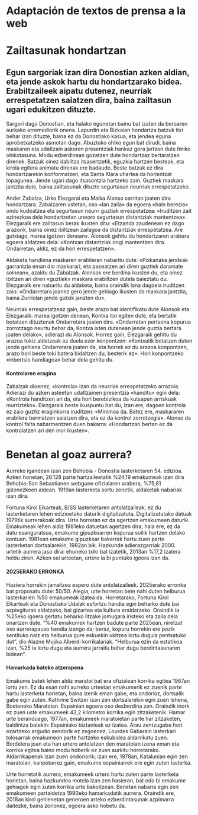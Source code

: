 # Adaptación de textos de prensa a la web

<!-- 
    Explicar en qué ha consistido la adaptación de los textos originales. Incluid en archivos aparte: (a) los textos originales, y (b) los textos adaptados (estos últimos en formato .md)
-->
# Zailtasunak hondartzan
## Egun sargoriak izan dira Donostian azken aldian, eta jende askok hartu du hondartzarako bidea. Erabiltzaileek aipatu dutenez, neurriak errespetatzen saiatzen dira, baina zailtasun ugari edukitzen dituzte.
Sargori dago Donostian, eta halako egunetan bainu bat izaten da beroaren aurkako erremediorik onena. Lapurdin eta Bizkaian hondartza batzuk itxi behar izan dituzte, baina ez da Donostiako kasua, eta jendea eguna aprobetxatzeko asmotan dago. Abuztuko ohiko egun bat dirudi, baina maskaren eta udaltzain askoren presentziak hankaz gora jartzen dute hiriko ohikotasuna. Modu ezberdinean gozatzen dute hondartzaz bertaratzen direnek. Batzuk oinez dabiltza itsasertzetik, eguzkia hartzen besteak, eta kirola egitera animatu direnak ere badaude. Beste batzuk ez dira hondartzarekin konformatzen, eta Santa Klara uhartea da horientzat topagunea. Jende ugari dago itsasontzia hartzeko zain. Guztiek maskara jantzita dute, baina zailtasunak dituzte segurtasun neurriak errespetatzeko.

Ander Zabalza, Urko Elezgarai eta Maika Alonso sarritan joaten dira hondartzara. Zabalzaren ustetan, oso «lan zaila» da egoera «hain berezia» ondo kudeatzea eta segurtasun neurri guztiak errespetatzea: «Iruditzen zait ezinezkoa dela hondartzetan uneoro segurtasun distantziak mantentzea». Elezgaraik ere zailtasun berak ikusten ditu: «Etzanda zaudenean ez dago arazorik, baina oinez ibiltzean zailagoa da distantziak errespetatzea. Are gutxiago, marea igotzen denean». Alonsok gehitu du hondartzaren arabera egoera aldatzen dela: «Kontxan distantziak ongi mantentzen dira. Ondarretan, aldiz, ez da hori errespetatzen».

Aldaketa handiena maskaren erabileran nabaritu dute: «Pixkanaka jendeak garrantzia eman dio maskarari, eta paseatzen ari diren guztiek daramate soinean», azaldu du Zabalzak. Alonsok ere berdina ikusten du, eta oinez ibiltzen ari diren «guztiek» maskara erabiltzen dutela baieztatu du. Elezgaraik ere nabaritu du aldaketa, baina oraindik lana dagoela iruditzen zaio: «Ondarretara joanez gero jende gehiago ikusten da maskara jantzita, baina Zurriolan jende gutxik janzten du».

Neurriak errespetatzeaz gain, beste arazo bat identifikatu dute Alonsok eta Elezgaraik: marea igotzen denean, Kontxa itxi egiten dute, eta bertatik botatzen dituztenak Ondarretara joaten dira. «Ondarretan pertsona kopurua zorrotzago neurtu behar da, Kontxa ixten dutenean jende guztia bertara joaten delako», adierazi du Alonsok. Horrez gain, Elezgaraik gehitu du arazoa tokiz aldatzeak ez duela ezer konpontzen: «Kontxatik botatzen duten jende gehiena Ondarretara joaten da, eta horrek ez du arazoa konpontzen, arazo hori beste toki batera bidaltzen du, besterik ez». Hori konpontzeko «inbertsio handiagoa» behar dela gehitu du.

#### Kontrolaren eragina
Zabalzak dioenez, «kontrola» izan da neurriak errespetatzeko arrazoia. Adierazi du azken asteetan udaltzainen presentzia «handitu» egin dela: «Kontrola handitzen ari da, eta hori berebizikoa da kutsapen arriskuak murrizteko». Elezgaraik beste ikuspuntu bat du, izan ere, dagoen kontrola ez zaio guztiz eraginkorra iruditzen: «Minimoa da. Batez ere, maskararen erabilera bermatzen saiatzen dira, eta ez da kontrol zorrotzegia». Alonso da kontrol falta nabarmentzen duen bakarra: «Hondartzan bertan ez da kontrolatzen ari den inor ikusten».


# Benetan al goaz aurrera?
Aurreko igandean izan zen Behobia - Donostia lasterketaren 54. edizioa. Azken honetan, 26.128 parte hartzaileetatik %24,19 emakumeak izan dira Behobia-San Sebastianen webgune ofizialaren arabera, %75,81 gizonezkoen aldean. 1919an lasterketa sortu zenetik, aldaketak nabariak izan dira. 

Fortuna Kirol Elkarteak, B/SS lasterketaren antolatzaileak, ez du lasterketaren lehen edizioetako daturik digitalizatuta. Digitalizatutako datuak 1979tik aurrerakoak dira. Urte horretan ez da agertzen emakumeen daturik. Emakumeak lehen aldiz 1981eko datuetan agertzen dira; hala ere, ez da datu esanguratsua, emakume gipuzkoarren kopurua soilik hartzen delako kontuan. 1981ean emakume gipuzkoar bakarrak hartu zuen parte lasterketan dortsalarekin, 1982an bik. Hazkunde adierazgarriak 2000. urtetik aurrera jaso dira: ehuneko txiki bat izatetik, 2013an %17,2 izatera heldu ziren. Azken sei urteetan, urtero ia bi puntuko igoera izan da.

#### 2025ERAKO ERRONKA
Haziera horrekin jarraitzea espero dute antolatzaileek. 2025erako erronka bat proposatu dute: 50/50. Alegia, urte horretan bete nahi duten helburua lasterkarien %50 emakumeak izatea da. Horretarako, Fortuna Kirol Elkarteak eta Donostiako Udalak esfortzu handia egin beharko dute bai azpiegiturak aldatzeko, bai gizartea eta kultura eraldatzeko. Oraindik ia %25eko igoera gertatu beharko litzake jomugara iristeko eta zaila dela onartzen dute. “%40 emakumek hartzen badute parte 2025ean, niretzat oso aurrerapauso handia izango da; beraz, kopuru horrekin ere pozik sentituko naiz eta helburua gure eskuekin ukitzea lortu dugula pentsatuko dut”, dio Alazne Mujika Alberdi korrikalariak. “Helburua ezin da estatikoa izan, %25 ia lortu dugu eta aurrera jarraitu behar dugu berdintasunaren bidean”.

#### Hamarkada bateko atzerapena
Emakume batek lehen aldiz maratoi bat era ofizialean korrika egitea 1967an lortu zen. Ez du esan nahi aurreko urteetan emakumerik ez zuenik parte hartu lasterketa horietan, baina izenik eman gabe, eta ondorioz, dortsalik gabe egin zuten. Kathrine Switzer izan zen dortsalarekin egin zuen lehena, Bostoneko Maratoian. 
Espainian egoera oso desberdina zen. Oraindik inork ez zuen uste emakumeek 42,2 kilometro korrika egin zitzaketenik. Hamar urte beranduago, 1977an, emakumeek maratoietan parte har zitzaketen, baldintza batekin: Espainiako biztanleak ez izatea. Arau zentzugabe hori ezartzeko argudio sendorik ez zegoenez, Lourdes Gabarain lasterkari tolosarrak emakumeon parte hartzeko eskubidea aldarrikatu zuen. Bordelera joan eta han urtero antolatzen den maratoian izena eman eta korrika egitea baino modu hoberik ez zuen aurkitu horretarako. 
Aldarrikapenak izan zuen ondoriorik; izan ere, 1978an, Katalunian egin zen maratoian, kanpotarrez gain, emakume espainiarrek ere egin zuten lasterka. 

Urte horretatik aurrera, emakumeek urtero hartu zuten parte lasterketa horietan, baina hazkundea motela izan zen hasieran, bat edo bi emakume gehiagok egin zuten korrika urte bakoitzean. Benetan nabaria egin zen emakumeen partaidetza 1990eko hamarkadatik aurrera. Oraindik ere, 2018an kirol gehienetan generoen arteko ezberdintasunak azpimarra daitezke, baina zorionez, egoera asko hobetu da.

